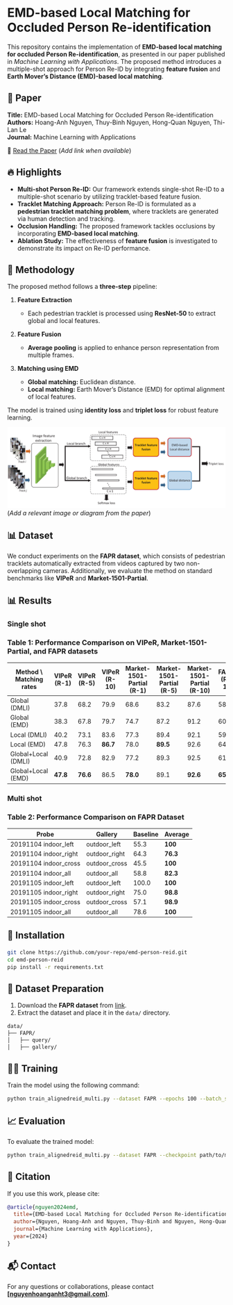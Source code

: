 # EMD-based Local Matching for Occluded Person Re-identification

This repository contains the implementation of **EMD-based local matching for occluded Person Re-identification**, as presented in our paper published in *Machine Learning with Applications*. The proposed method introduces a multiple-shot approach for Person Re-ID by integrating **feature fusion** and **Earth Mover’s Distance (EMD)-based local matching**.

## 📜 Paper
**Title:** EMD-based Local Matching for Occluded Person Re-identification  
**Authors:** Hoang-Anh Nguyen, Thuy-Binh Nguyen, Hong-Quan Nguyen, Thi-Lan Le  
**Journal:** Machine Learning with Applications  

📄 [Read the Paper](#) (*Add link when available*)

## 🔥 Highlights
- **Multi-shot Person Re-ID:** Our framework extends single-shot Re-ID to a multiple-shot scenario by utilizing tracklet-based feature fusion.
- **Tracklet Matching Approach:** Person Re-ID is formulated as a **pedestrian tracklet matching problem**, where tracklets are generated via human detection and tracking.
- **Occlusion Handling:** The proposed framework tackles occlusions by incorporating **EMD-based local matching**.
- **Ablation Study:** The effectiveness of **feature fusion** is investigated to demonstrate its impact on Re-ID performance.

## 🚀 Methodology
The proposed method follows a **three-step** pipeline:

1. **Feature Extraction**  
   - Each pedestrian tracklet is processed using **ResNet-50** to extract global and local features.
   
2. **Feature Fusion**  
   - **Average pooling** is applied to enhance person representation from multiple frames.

3. **Matching using EMD**  
   - **Global matching:** Euclidean distance.  
   - **Local matching:** Earth Mover’s Distance (EMD) for optimal alignment of local features.

The model is trained using **identity loss** and **triplet loss** for robust feature learning.

![Framework](media/Frame_work.PNG) (*Add a relevant image or diagram from the paper*)

## 📊 Dataset
We conduct experiments on the **FAPR dataset**, which consists of pedestrian tracklets automatically extracted from videos captured by two non-overlapping cameras. Additionally, we evaluate the method on standard benchmarks like **VIPeR** and **Market-1501-Partial**.

## 📊 Results
### Single shot
### Table 1: Performance Comparison on VIPeR, Market-1501-Partial, and FAPR datasets
| Method \ Matching rates | VIPeR (R-1) | VIPeR (R-5) | VIPeR (R-10) | Market-1501-Partial (R-1) | Market-1501-Partial (R-5) | Market-1501-Partial (R-10) | FAPR (R-1) | FAPR (R-5) | FAPR (R-10) |
|----------------------|------------|------------|------------|----------------------|----------------------|----------------------|------------|------------|------------|
| Global (DMLI) | 37.8 | 68.2 | 79.9 | 68.6 | 83.2 | 87.6 | 58.0 | 88.0 | 92.0 |
| Global (EMD) | 38.3 | 67.8 | 79.7 | 74.7 | 87.2 | 91.2 | 60.2 | 89.4 | 95.1 |
| Local (DMLI) | 40.2 | 73.1 | 83.6 | 77.3 | 89.4 | 92.1 | 59.4 | 87.4 | 91.8 |
| Local (EMD) | 47.8 | 76.3 | **86.7** | 78.0 | **89.5** | 92.6 | 64.6 | **91.5** | **97.0** |
| Global+Local (DMLI) | 40.9 | 72.8 | 82.9 | 77.2 | 89.3 | 92.5 | 61.3 | 86.5 | 91.6 |
| Global+Local (EMD) | **47.8** | **76.6** | 86.5 | **78.0** | 89.1 | **92.6** | **65.8** | 89.4 | 95.8 |

### Multi shot
### Table 2: Performance Comparison on FAPR Dataset
| Probe | Gallery | Baseline | Average |
|-------|---------|----------|---------|
| 20191104 indoor_left | outdoor_left | 55.3 | **100** |
| 20191104 indoor_right | outdoor_right | 64.3 | **76.3** |
| 20191104 indoor_cross | outdoor_cross | 45.5 | **100** |
| 20191104 indoor_all | outdoor_all | 58.8 | **82.3** |
| 20191105 indoor_left | outdoor_left | 100.0 | **100** |
| 20191105 indoor_right | outdoor_right | 75.0 | **98.8** |
| 20191105 indoor_cross | outdoor_cross | 57.1 | **98.9** |
| 20191105 indoor_all | outdoor_all | 78.6 | **100** |

## 🔧 Installation

```bash
git clone https://github.com/your-repo/emd-person-reid.git
cd emd-person-reid
pip install -r requirements.txt
```

## 📂 Dataset Preparation
1. Download the **FAPR dataset** from [link](#).
2. Extract the dataset and place it in the `data/` directory.

```
data/
├── FAPR/
│   ├── query/
│   ├── gallery/
```

## 🏋️‍♂️ Training

Train the model using the following command:

```bash
python train_alignedreid_multi.py --dataset FAPR --epochs 100 --batch_size 32
```

## 📈 Evaluation

To evaluate the trained model:

```bash
python train_alignedreid_multi.py --dataset FAPR --checkpoint path/to/model.pth
```

## 🔗 Citation
If you use this work, please cite:

```bibtex
@article{nguyen2024emd,
  title={EMD-based Local Matching for Occluded Person Re-identification},
  author={Nguyen, Hoang-Anh and Nguyen, Thuy-Binh and Nguyen, Hong-Quan and Le, Thi-Lan},
  journal={Machine Learning with Applications},
  year={2024}
}
```

## 📬 Contact
For any questions or collaborations, please contact **[nguyenhoanganht3@gmail.com]**.

